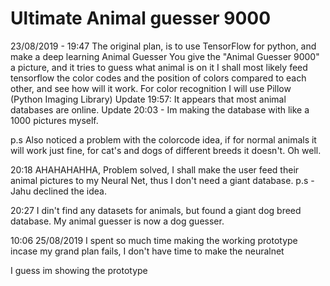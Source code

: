 # Ultimate Animal guesser 9000
23/08/2019 - 19:47
The original plan, is to use TensorFlow for python, and make a deep learning Animal Guesser
You give the "Animal Guesser 9000" a picture, and it tries to guess what animal is on it
I shall most likely feed tensorflow the color codes and the position of colors compared to each other, and see how will it work.
For color recognition I will use Pillow (Python Imaging Library)
Update 19:57: It appears that most animal databases are online.
  Update 20:03 - Im making the database with like a 1000 pictures myself.
  
p.s 
Also noticed a problem with the colorcode idea, if for normal animals it will work just fine, for cat's and dogs of different breeds it doesn't. Oh well.

20:18
AHAHAHAHHA, Problem solved, I shall make the user feed their animal pictures to my Neural Net, thus I don't need a giant database.
  p.s - Jahu declined the idea.

20:27
I din't find any datasets for animals, but found a giant dog breed database. My animal guesser is now a dog guesser.

10:06 25/08/2019
I spent so much time making the working prototype incase my grand plan fails, I don't have time to make the neuralnet

I guess im showing the prototype
